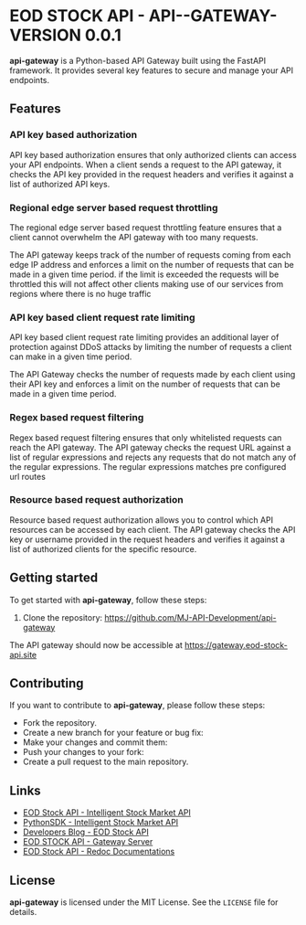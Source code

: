 # EOD STOCK API - API--GATEWAY-VERSION 0.0.1

**api-gateway** is a Python-based API Gateway built using the FastAPI framework. It provides several key features to 
secure and manage your API endpoints.

## Features

### API key based authorization

API key based authorization ensures that only authorized clients can access your API endpoints. 
When a client sends a request to the API gateway, it checks the API key provided in the request headers and 
verifies it against a list of authorized API keys.

### Regional edge server based request throttling

The regional edge server based request throttling feature ensures that a client cannot overwhelm the API gateway 
with too many requests. 

The API gateway keeps track of the number of requests coming from each edge IP address and enforces a limit on the 
number of requests that can be made in a given time period. if the limit is exceeded the requests will be throttled 
this will not affect other clients making use of our services from regions where there is no huge traffic

### API key based client request rate limiting

API key based client request rate limiting provides an additional layer of protection against DDoS attacks by limiting 
the number of requests a client can make in a given time period. 

The API Gateway checks the number of requests made by each client using their API key and enforces a limit on the 
number of requests that can be made in a given time period.


### Regex based request filtering

Regex based request filtering ensures that only whitelisted requests can reach the API gateway. The API gateway checks 
the request URL against a list of regular expressions and rejects any requests that do not match any of the 
regular expressions. The regular expressions matches pre configured url routes


### Resource based request authorization

Resource based request authorization allows you to control which API resources can be accessed by each client. 
The API gateway checks the API key or username provided in the request headers and verifies it against a 
list of authorized clients for the specific resource.

## Getting started

To get started with **api-gateway**, follow these steps:

1. Clone the repository:
https://github.com/MJ-API-Development/api-gateway

The API gateway should now be accessible at 
https://gateway.eod-stock-api.site 

## Contributing

If you want to contribute to **api-gateway**, please follow these steps:

- Fork the repository.
- Create a new branch for your feature or bug fix:
- Make your changes and commit them:
- Push your changes to your fork:
- Create a pull request to the main repository.


## Links
- [EOD Stock API - Intelligent Stock Market API](https://eod-stock-api.site)
- [PythonSDK - Intelligent Stock Market API](https://pypi.org/project/Intelligent-Stock-Market-API/)
- [Developers Blog - EOD Stock API](https://eod-stock-api.site/blog)
- [EOD STOCK API - Gateway Server](https://gateway.eod-stock-api.site)
- [EOD Stock API - Redoc Documentations](https://eod-stock-api.site/redoc)

## License
**api-gateway** is licensed under the MIT License. See the `LICENSE` file for details. 
